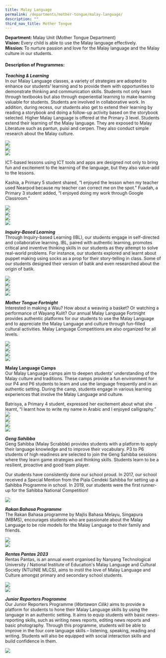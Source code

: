 ```yaml
---
title: Malay Language
permalink: /departments/mother-tongue/malay-language/
description: ""
third_nav_title: Mother Tongue
---
```

<p><strong>Department:&nbsp;</strong>Malay Unit (Mother Tongue Department)<br><strong>Vision:&nbsp;</strong>Every child is able to use the Malay language effectively.<br><strong>Mission:&nbsp;</strong>To nurture passion and love for the Malay language and the Malay culture in our students.</p>
<h4><strong>Description of Programmes:</strong></h4>
<p><strong><em>Teaching &amp; Learning<br></em></strong>In our Malay Language classes, a variety of strategies are adopted to enhance our students’ learning and to provide them with opportunities to demonstrate thinking and communication skills. Students not only learn through textbooks but also through experiential learning to make learning valuable for students. Students are involved in collaborative work. In addition, during recess, our students also get to extend their learning by reading a storybook and doing a follow-up activity based on the storybook selected. 
Higher Malay Language is offered at the Primary 3 level. Students extend their learning of the Malay language. They are exposed to Malay Literature such as pantun, puisi and cerpen. They also conduct simple research about the Malay culture.
</p>
<img src="/images/2023%20Photos/ml%20page_t&amp;l%201.JPG"><br>
<img src="/images/2023%20Photos/ml%20page_t&amp;l%202.JPG"><br>
<img src="/images/2023%20Photos/ml%20page_t&amp;l%203.jpg">

<p>ICT-based lessons using ICT tools and apps are designed not only to bring fun and excitement to the learning of the language, but they also value-add to the lessons.<br>
	
Kashia, a Primary 5 student shared, “I enjoyed the lesson when my teacher used Nearpod because my teacher can correct me on the spot.” Fuadah, a Primary 3 student added, “I enjoyed doing my work through Google Classroom.”
</p>
<img src="/images/2023%20Photos/ml%20page_ict%201.jpg"><br>
<img src="/images/2023%20Photos/ml%20page_ict%202.jpg"><br><img src="images/2023%20Photos/ml%20page_ict%203.jpg"><br><img src="/images/2023%20Photos/ml%20page_ict%204.jpg">
<p><strong><em>Inquiry-Based Learning<br></em></strong>Through Inquiry-based Learning (IBL), our students engage in self-directed and collaborative learning. IBL, paired with authentic learning, promotes critical and inventive thinking skills in our students as they attempt to solve real-world problems. For instance, our students explored and learnt about puppet making using socks as a prop for their story-telling in class. Some of our students designed their version of batik and even researched about the origin of batik.</p>
<img src="/images/2023%20Photos/ml%20page_ibl%201.jpeg"><br><img src="images/2023%20Photos/ml%20page_ibl%202.jpeg"><br><img src="/images/2023%20Photos/ml%20page_ibl%203.jpg"><br><img src="/images/2023%20Photos/ml%20page_ibl%204.jpg">

<p><strong><em>Mother Tongue Fortnight<br></em></strong>Interested in making a Wau? How about a weaving a basket? Or watching a performance of Wayang Kulit? Our annual Malay Language Fortnight provides authentic platforms for our students to use the Malay Language and to appreciate the Malay Language and culture through fun-filled cultural activities. Malay Language Competitions are also organized for all levels.</p>

<img src="/images/2023%20Photos/ml%20page_mt%20fortnight%201.JPG"><br>
<img src="/images/2023%20Photos/ml%20page_mt%20fortnight%202.jpeg"><br>
<img src="/images/2023%20Photos/ml%20page_mt%20fortnight%203.jpeg"><br>
<img src="/images/2023%20Photos/ml%20page_mt%20fortnight%204.jpeg">

<p><strong>Malay Language Camps<br></strong>Our Malay Language camps aim to deepen students’ understanding of the Malay culture and traditions. These camps provide a fun environment for our P4 and P6 students to learn and use the language frequently and in an authentic setting. During the camp, students engage in various learning experiences that involve the Malay Language and culture.

	
Batrisya, a Primary 4 student, expressed her excitement about what she learnt, “I learnt how to write my name in Arabic and I enjoyed calligraphy.”
<img src="/images/2023%20Photos/ml%20page_mt%20camp%201.jpeg"><br>
<img src="/images/2023%20Photos/ml%20page_mt%20camp%202.jpeg"><br>
<img src="/images/2023%20Photos/ml%20page_mt%20camp%203.jpeg"><br>
<img src="/images/2023%20Photos/ml%20page_mt%20camp%204.jpeg">
</p>

<p><em><strong>Geng Sahibba<br></strong></em>
Geng Sahibba (Malay Scrabble) provides students with a platform to apply their language knowledge and to improve their vocabulary. P3 to P6 students of high readiness are selected to join the Geng Sahibba sessions where they learn game strategies and thinking skills. Students learn to be a resilient, proactive and  good team player.

	
Our students have consistently done our school proud. In 2017, our school received a Special Mention from the Piala Cendeki Sahibba for setting up a Sahibba Programme in school. In 2019, our students were the first runner-up for the Sahibba National Competition! 

<img src="/images/2023%20Photos/ml%20page_sahibbba.JPG">

</p><p><em><strong>Rakan Bahasa Programme<br></strong></em>The Rakan Bahasa programme by Majlis&nbsp;Bahasa&nbsp;Melayu, Singapura (MBMS), encourages students who are passionate about the Malay Language to be role models for the Malay Language to their family and friends.</p>
<img src="/images/2023%20Photos/ml%20page_rakan%20bahasa%201.jpg"><br>
<img src="/images/2023%20Photos/ml%20page_rakan%20bahasa%202.jpg">

<p><em><strong>Rentas Pantas 2023<br></strong></em>Rentas Pantas, is an annual event organised by Nanyang Technological University / National Institute of Education's Malay Language and Cultural Society (NTU/NIE MLCS), aims to instil the love of Malay Language and Culture amongst primary and secondary school students. 

<img src="/images/2023%20Photos/ml%20page_rentas%20pantas%201.jfif"><br>
<img src="/images/2023%20Photos/ml%20page_rentas%20pantas%202.jfif"><br>

</p><p><em><strong>Junior Reporters Programme<br></strong></em>Our Junior Reporters Programme (<em>Wartawan Cilik)</em>&nbsp;aims to provide a platform for students to hone their Malay Language skills by using the language in an authentic setting. It aims to equip students with basic news-reporting skills, such as writing news reports, editing news reports and basic photography. Through this programme, students will be able to improve in the four core language skills – listening, speaking, reading and writing. Students will also be equipped with social interaction skills and build confidence in them.</p>
<img src="/images/malay8.png">